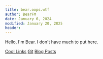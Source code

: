 ```yaml
---
title: bear.oops.wtf
author: BearFM
date: January 6, 2024
modified: January 20, 2025
header:
---
```


Hello, I'm Bear. I don't have much to put here.

[Cool Links](/coolLinks.html)
[Git](/git/)
[Blog Posts](/blog/)